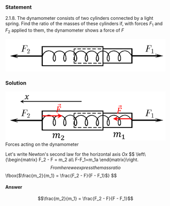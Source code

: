 ###  Statement 

$2.1.8.$ The dynamometer consists of two cylinders connected by a light spring. Find the ratio of the masses of these cylinders if, with forces $F_1$ and $F_2$ applied to them, the dynamometer shows a force of $F$ 

![ For problem $2.1.8$ |734x150, 47%](../../img/2.1.8/statement.png)

### Solution

![ Forces acting on the dynamometer |942x289, 47%](../../img/2.1.8/draw.png)  Forces acting on the dynamometer 

Let's write Newton's second law for the horizontal axis $Ox$ $$ \left\\{\begin{matrix} F_2 - F = m_2 a\\\ F-F_1=m_1a \end{matrix}\right. $$ From here we express the mass ratio $$ \fbox{$\frac{m_2}{m_1} = \frac{F_2 - F}{F - F_1}$} $$ 

#### Answer

$$\frac{m_2}{m_1} = \frac{F_2 - F}{F - F_1}$$ 
